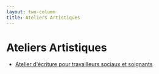 ```yaml
---
layout: two-column
title: Ateliers Artistiques
---
```

# Ateliers Artistiques

<ul>
  <li><a href="ecriture">Atelier d'écriture pour travailleurs sociaux et soignants</a></li>
</ul>